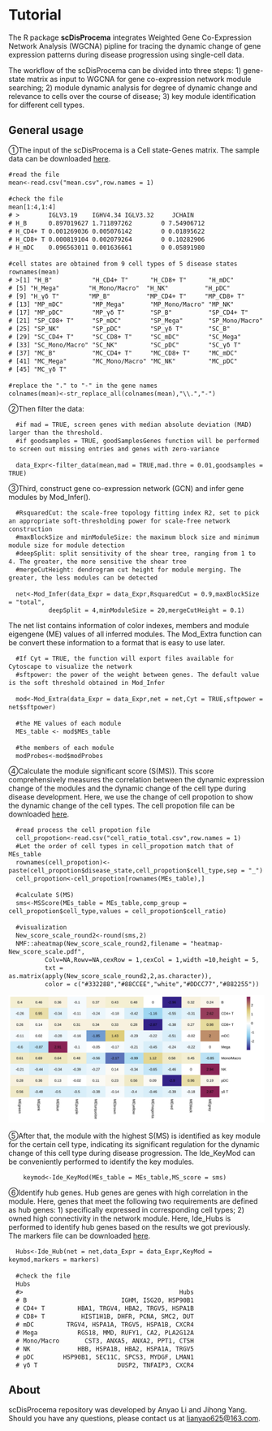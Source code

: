 #  Tutorial
  The R package __scDisProcema__ integrates Weighted Gene Co-Expression Network Analysis (WGCNA) pipline for tracing the dynamic change of gene expression patterns during disease progression using single-cell data.
  
  The workflow of the scDisProcema can be divided into three steps: 1) gene-state matrix as input to WGCNA for gene co-expression network module searching; 2) module dynamic analysis for degree of dynamic change and relevance to cells over the course of disease; 3) key module identification for different cell types.

## General usage
  ①The input of the scDisProcema is a Cell state-Genes matrix. The sample data can be downloaded [here](/data/mean.csv).
  
    #read the file
    mean<-read.csv("mean.csv",row.names = 1)
    
    #check the file
    mean[1:4,1:4]
    # >        IGLV3.19    IGHV4.34 IGLV3.32     JCHAIN
    # H_B      0.897019627 1.711897262        0 7.54906712
    # H_CD4+ T 0.001269036 0.005076142        0 0.01895622
    # H_CD8+ T 0.000819104 0.002079264        0 0.10282906
    # H_mDC    0.096563011 0.001636661        0 0.05891980
    
    #cell states are obtained from 9 cell types of 5 disease states
    rownames(mean)
    # >[1] "H_B"           "H_CD4+ T"      "H_CD8+ T"      "H_mDC"        
    # [5] "H_Mega"        "H_Mono/Macro"  "H_NK"          "H_pDC"        
    # [9] "H_γδ T"        "MP_B"          "MP_CD4+ T"     "MP_CD8+ T"    
    # [13] "MP_mDC"        "MP_Mega"       "MP_Mono/Macro" "MP_NK"        
    # [17] "MP_pDC"        "MP_γδ T"       "SP_B"          "SP_CD4+ T"    
    # [21] "SP_CD8+ T"     "SP_mDC"        "SP_Mega"       "SP_Mono/Macro"
    # [25] "SP_NK"         "SP_pDC"        "SP_γδ T"       "SC_B"         
    # [29] "SC_CD4+ T"     "SC_CD8+ T"     "SC_mDC"        "SC_Mega"      
    # [33] "SC_Mono/Macro" "SC_NK"         "SC_pDC"        "SC_γδ T"      
    # [37] "MC_B"          "MC_CD4+ T"     "MC_CD8+ T"     "MC_mDC"       
    # [41] "MC_Mega"       "MC_Mono/Macro" "MC_NK"         "MC_pDC"       
    # [45] "MC_γδ T" 
    
    #replace the "." to "-" in the gene names
    colnames(mean)<-str_replace_all(colnames(mean),"\\.","-")

  ②Then filter the data:
      
      #if mad = TRUE, screen genes with median absolute deviation (MAD) larger than the threshold.
      #if goodsamples = TRUE, goodSamplesGenes function will be performed to screen out missing entries and genes with zero-variance
      
      data_Expr<-filter_data(mean,mad = TRUE,mad.thre = 0.01,goodsamples = TRUE)
    
  ③Third, construct gene co-expression network (GCN) and infer gene modules by Mod_Infer(). 
    
      #RsquaredCut: the scale-free topology fitting index R2, set to pick an appropriate soft-thresholding power for scale-free network construction
      #maxBlockSize and minModuleSize: the maximum block size and minimum module size for module detection
      #deepSplit: split sensitivity of the shear tree, ranging from 1 to 4. The greater, the more sensitive the shear tree
      #mergeCutHeight: dendrogram cut height for module merging. The greater, the less modules can be detected
      
      net<-Mod_Infer(data_Expr = data_Expr,RsquaredCut = 0.9,maxBlockSize = "total",
               deepSplit = 4,minModuleSize = 20,mergeCutHeight = 0.1)
 
 
  The net list contains information of color indexes, members and module eigengene (ME) values of all inferred modules. The Mod_Extra function can be convert these information to a format that is easy to use later.
      
      #If Cyt = TRUE, the function will export files available for Cytoscape to visualize the network
      #sftpower: the power of the weight between genes. The default value is the soft threshold obtained in Mod_Infer
      
      mod<-Mod_Extra(data_Expr = data_Expr,net = net,Cyt = TRUE,sftpower = net$sftpower)
      
      #the ME values of each module
      MEs_table <- mod$MEs_table
      
      #the members of each module
      modProbes<-mod$modProbes

  ④Calculate the module significant score (S(MS)). This score comprehensively measures the correlation between the dynamic expression change of the modules and the dynamic change of the cell type during disease development. Here, we use the change of cell propotion to show the dynamic change of the cell types. The cell propotion file can be downloaded [here](/data/cell_ratio_total.csv).
      
      #read process the cell propotion file
      cell_propotion<-read.csv("cell_ratio_total.csv",row.names = 1)
      #Let the order of cell types in cell_propotion match that of MEs_table
      rownames(cell_propotion)<-paste(cell_propotion$disease_state,cell_propotion$cell_type,sep = "_")
      cell_propotion<-cell_propotion[rownames(MEs_table),]
      
      #calculate S(MS)
      sms<-MSScore(MEs_table = MEs_table,comp_group = cell_propotion$cell_type,values = cell_propotion$cell_ratio)
      
      #visualization
      New_score_scale_round2<-round(sms,2)
      NMF::aheatmap(New_score_scale_round2,filename = "heatmap-New_score_scale.pdf",
              Colv=NA,Rowv=NA,cexRow = 1,cexCol = 1,width =10,height = 5,
              txt = as.matrix(apply(New_score_scale_round2,2,as.character)),
              color = c("#332288","#88CCEE","white","#DDCC77","#882255"))
  ![heatmap_S(MS)](/fig/heatmap-New_score_scale_00.jpg)
       
  ⑤After that, the module with the highest S(MS) is identified as key module for the certain cell type, indicating its significant regulation for the dynamic change of this cell type during disease progression. The Ide_KeyMod can be conveniently performed to identify the key modules.
        
        keymod<-Ide_KeyMod(MEs_table = MEs_table,MS_score = sms)

    
  ⑥Identify hub genes. Hub genes are genes with high correlation in the module. Here, genes that meet the following two requirements are defined as hub genes: 1) specifically expressed in corresponding cell types; 2) owned high connectivity in the network module. Here, Ide_Hubs is performed to identify hub genes based on the results we got previously. The markers file can be downloaded [here](/data/markers.csv).
      
      Hubs<-Ide_Hub(net = net,data_Expr = data_Expr,KeyMod = keymod,markers = markers)
      
      #check the file
      Hubs
      #>                                           Hubs
      # B                          IGHM, ISG20, HSP90B1
      # CD4+ T         HBA1, TRGV4, HBA2, TRGV5, HSPA1B
      # CD8+ T          HIST1H1B, DHFR, PCNA, SMC2, DUT
      # mDC         TRGV4, HSPA1A, TRGV5, HSPA1B, CXCR4
      # Mega           RGS18, MMD, RUFY1, CA2, PLA2G12A
      # Mono/Macro       CST3, ANXA5, ANXA2, PPT1, CTSH
      # NK             HBB, HSPA1B, HBA2, HSPA1A, TRGV5
      # pDC        HSP90B1, SEC11C, SPCS3, MYDGF, LMAN1
      # γδ T                      DUSP2, TNFAIP3, CXCR4

## About
  scDisProcema repository was developed by Anyao Li and Jihong Yang. Should you have any questions, please contact us at lianyao625@163.com.
